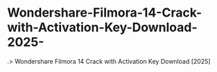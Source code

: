 # Wondershare-Filmora-14-Crack-with-Activation-Key-Download-2025-
.> Wondershare Filmora 14 Crack with Activation Key Download [2025]
